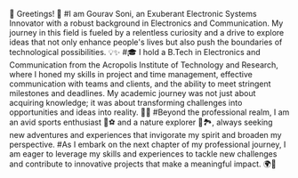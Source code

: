 🌟 Greetings! 🌟
#I am Gourav Soni, an Exuberant Electronic Systems Innovator with a robust background in Electronics and Communication. My journey in this field is fueled by a relentless curiosity and a drive to explore ideas that not only enhance people's lives but also push the boundaries of technological possibilities. 💡✨
#🎓 I hold a B.Tech in Electronics and Communication from the Acropolis Institute of Technology and Research, where I honed my skills in project and time management, effective communication with teams and clients, and the ability to meet stringent milestones and deadlines. My academic journey was not just about acquiring knowledge; it was about transforming challenges into opportunities and ideas into reality. 🚀🔧
#Beyond the professional realm, I am an avid sports enthusiast 🏀⚽ and a nature explorer 🌲🏞️, always seeking new adventures and experiences that invigorate my spirit and broaden my perspective.
#As I embark on the next chapter of my professional journey, I am eager to leverage my skills and experiences to tackle new challenges and contribute to innovative projects that make a meaningful impact. 🌍💪


<!---
Gouravsoni9090/Gouravsoni9090 is a ✨ special ✨ repository because its `README.md` (this file) appears on your GitHub profile.
You can click the Preview link to take a look at your changes.
--->
